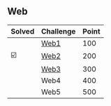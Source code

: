 ## Web

| Solved | Challenge | Point |
| ------ | --------- | ----- |
| | [Web1](./Web1.md) | 100 |
| :ballot_box_with_check: | [Web2](./Web2.md) | 200 |
| | [Web3](./Web3.md) | 300 |
| | Web4 | 400 |
| | Web5 | 500 |